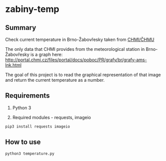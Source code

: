 # zabiny-temp

## Summary

Check current temperature in Brno-Žabovřesky taken from [CHMI/ČHMU](http://portal.chmi.cz)

The only data that CHMI provides from the meteorological station in Brno-Žabovřesky
is a graph here: http://portal.chmi.cz/files/portal/docs/poboc/PR/grafy/br/grafy-ams-lnk.html

The goal of this project is to read the graphical representation of that image
and return the current temperature as a number.

## Requirements

1. Python 3

1. Required modules - requests, imageio
```bash
pip3 install requests imageio
```

## How to use

```bash
python3 temperature.py
```
